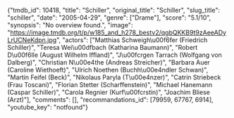 {"tmdb_id": 10418, "title": "Schiller", "original_title": "Schiller", "slug_title": "schiller", "date": "2005-04-29", "genre": ["Drame"], "score": "5.1/10", "synopsis": "No overview found.", "image": "https://image.tmdb.org/t/p/w185_and_h278_bestv2/qgbQKKB9t9zAeeADyLrUCNeKdpn.jpg", "actors": ["Matthias Schweigh\u00f6fer (Friedrich Schiller)", "Teresa Wei\u00dfbach (Katharina Baumann)", "Robert D\u00f6lle (August Wilhelm Iffland)", "J\u00fcrgen Tarrach (Wolfgang von Dalberg)", "Christian N\u00e4the (Andreas Streicher)", "Barbara Auer (Caroline Wiethoeft)", "Ulrich Noethen (Buchh\u00e4ndler Schwan)", "Martin Feifel (Beck)", "Nikolaus Paryla (T\u00e4nzer)", "Catrin Striebeck (Frau Toscani)", "Florian Stetter (Scharffenstein)", "Michael Hanemann (Caspar Schiller)", "Carola Regnier (Kurf\u00fcrstin)", "Joachim Bliese (Arzt)"], "comments": [], "recommandations_id": [79959, 67767, 6914], "youtube_key": "notfound"}
